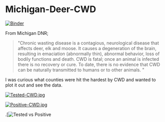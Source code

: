 # Michigan-Deer-CWD

[![Binder](https://mybinder.org/badge_logo.svg)](https://mybinder.org/v2/gh/Ambush3/Michigan-Deer-CWD/HEAD)



From Michigan DNR;  
 >"Chronic wasting disease is a contagious, neurological disease that affects deer, elk and moose. It causes a degeneration of the brain,  
resulting in emaciation (abnormally thin), abnormal behavior, loss of bodily functions and death. CWD is fatal; once an animal is infected    
there is no recovery or cure. To date, there is no evidence that CWD can be naturally transmitted to humans or to other animals.  "



I was curious what counties were hit the hardest by CWD and wanted to plot it out and see the data.

[![Tested-CWD.jpg](https://i.postimg.cc/VLSwjJrw/Tested-CWD.jpg)](https://postimg.cc/SJpH4Nf1)

[![Positive-CWD.jpg](https://i.postimg.cc/PqMntZcW/Positive-CWD.jpg)](https://postimg.cc/zL3c7Lqv)

.[![Tested vs Positive](https://user-images.githubusercontent.com/81124911/139970239-54428f94-6f0e-4b24-a42e-817dad988de6.png)
